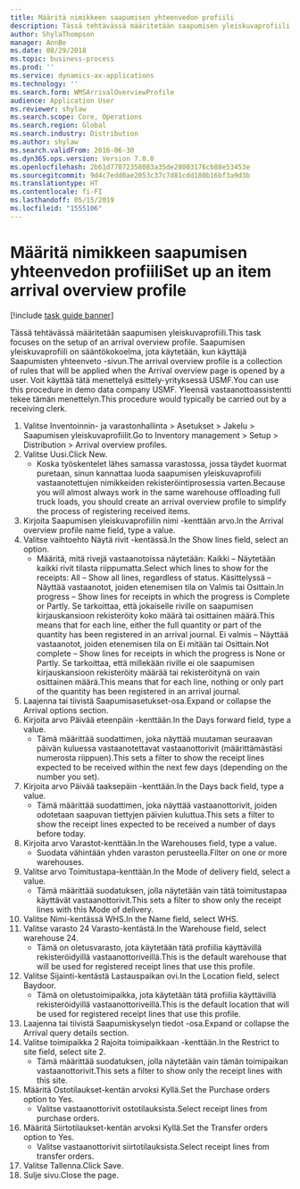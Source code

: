 ```yaml
---
title: Määritä nimikkeen saapumisen yhteenvedon profiili
description: Tässä tehtävässä määritetään saapumisen yleiskuvaprofiili.
author: ShylaThompson
manager: AnnBe
ms.date: 08/29/2018
ms.topic: business-process
ms.prod: ''
ms.service: dynamics-ax-applications
ms.technology: ''
ms.search.form: WMSArrivalOverviewProfile
audience: Application User
ms.reviewer: shylaw
ms.search.scope: Core, Operations
ms.search.region: Global
ms.search.industry: Distribution
ms.author: shylaw
ms.search.validFrom: 2016-06-30
ms.dyn365.ops.version: Version 7.0.0
ms.openlocfilehash: 2b61d77072358083a35de28003176cb88e53453e
ms.sourcegitcommit: 9d4c7edd0ae2053c37c7d81cdd180b16bf3a9d3b
ms.translationtype: HT
ms.contentlocale: fi-FI
ms.lasthandoff: 05/15/2019
ms.locfileid: "1555106"
---
```

# <a name="set-up-an-item-arrival-overview-profile"></a><span data-ttu-id="57929-103">Määritä nimikkeen saapumisen yhteenvedon profiili</span><span class="sxs-lookup"><span data-stu-id="57929-103">Set up an item arrival overview profile</span></span>

[!include [task guide banner](../../includes/task-guide-banner.md)]

<span data-ttu-id="57929-104">Tässä tehtävässä määritetään saapumisen yleiskuvaprofiili.</span><span class="sxs-lookup"><span data-stu-id="57929-104">This task focuses on the setup of an arrival overview profile.</span></span> <span data-ttu-id="57929-105">Saapumisen yleiskuvaprofiili on sääntökokoelma, jota käytetään, kun käyttäjä Saapumisten yhteenveto -sivun.</span><span class="sxs-lookup"><span data-stu-id="57929-105">The arrival overview profile is a collection of rules that will be applied when the Arrival overview page is opened by a user.</span></span> <span data-ttu-id="57929-106">Voit käyttää tätä menettelyä esittely-yrityksessä USMF.</span><span class="sxs-lookup"><span data-stu-id="57929-106">You can use this procedure in demo data company USMF.</span></span> <span data-ttu-id="57929-107">Yleensä vastaanottoassistentti tekee tämän menettelyn.</span><span class="sxs-lookup"><span data-stu-id="57929-107">This procedure would typically be carried out by a receiving clerk.</span></span>





1. <span data-ttu-id="57929-108">Valitse Inventoinnin- ja varastonhallinta > Asetukset > Jakelu > Saapumisen yleiskuvaprofiilit.</span><span class="sxs-lookup"><span data-stu-id="57929-108">Go to Inventory management > Setup > Distribution > Arrival overview profiles.</span></span>
2. <span data-ttu-id="57929-109">Valitse Uusi.</span><span class="sxs-lookup"><span data-stu-id="57929-109">Click New.</span></span>
    * <span data-ttu-id="57929-110">Koska työskentelet lähes samassa varastossa, jossa täydet kuormat puretaan, sinun kannattaa luoda saapumisen yleiskuvaprofiili vastaanotettujen nimikkeiden rekisteröintiprosessia varten.</span><span class="sxs-lookup"><span data-stu-id="57929-110">Because you will almost always work in the same warehouse offloading full truck loads, you should create an arrival overview profile to simplify the process of registering received items.</span></span>  
3. <span data-ttu-id="57929-111">Kirjoita Saapumisen yleiskuvaprofiilin nimi -kenttään arvo.</span><span class="sxs-lookup"><span data-stu-id="57929-111">In the Arrival overview profile name field, type a value.</span></span>
4. <span data-ttu-id="57929-112">Valitse vaihtoehto Näytä rivit -kentässä.</span><span class="sxs-lookup"><span data-stu-id="57929-112">In the Show lines field, select an option.</span></span>
    * <span data-ttu-id="57929-113">Määritä, mitä rivejä vastaanotoissa näytetään: Kaikki – Näytetään kaikki rivit tilasta riippumatta.</span><span class="sxs-lookup"><span data-stu-id="57929-113">Select which lines to show for the receipts:   All – Show all lines, regardless of status.</span></span>   <span data-ttu-id="57929-114">Käsittelyssä – Näyttää vastaanotot, joiden etenemisen tila on Valmis tai Osittain.</span><span class="sxs-lookup"><span data-stu-id="57929-114">In progress – Show lines for receipts in which the progress is Complete or Partly.</span></span> <span data-ttu-id="57929-115">Se tarkoittaa, että jokaiselle riville on saapumisen kirjauskansioon rekisteröity koko määrä tai osittainen määrä.</span><span class="sxs-lookup"><span data-stu-id="57929-115">This means that for each line, either the full quantity or part of the quantity has been registered in an arrival journal.</span></span>   <span data-ttu-id="57929-116">Ei valmis – Näyttää vastaanotot, joiden etenemisen tila on Ei mitään tai Osittain.</span><span class="sxs-lookup"><span data-stu-id="57929-116">Not complete – Show lines for receipts in which the progress is None or Partly.</span></span> <span data-ttu-id="57929-117">Se tarkoittaa, että millekään riville ei ole saapumisen kirjauskansioon rekisteröity määrää tai rekisteröitynä on vain osittainen määrä.</span><span class="sxs-lookup"><span data-stu-id="57929-117">This means that for each line, nothing or only part of the quantity has been registered in an arrival journal.</span></span>  
5. <span data-ttu-id="57929-118">Laajenna tai tiivistä Saapumisasetukset-osa.</span><span class="sxs-lookup"><span data-stu-id="57929-118">Expand or collapse the Arrival options section.</span></span>
6. <span data-ttu-id="57929-119">Kirjoita arvo Päivää eteenpäin -kenttään.</span><span class="sxs-lookup"><span data-stu-id="57929-119">In the Days forward field, type a value.</span></span>
    * <span data-ttu-id="57929-120">Tämä määrittää suodattimen, joka näyttää muutaman seuraavan päivän kuluessa vastaanotettavat vastaanottorivit (määrittämästäsi numerosta riippuen).</span><span class="sxs-lookup"><span data-stu-id="57929-120">This sets a filter to show the receipt lines expected to be received within the next few days (depending on the number you set).</span></span>  
7. <span data-ttu-id="57929-121">Kirjoita arvo Päivää taaksepäin -kenttään.</span><span class="sxs-lookup"><span data-stu-id="57929-121">In the Days back field, type a value.</span></span>
    * <span data-ttu-id="57929-122">Tämä määrittää suodattimen, joka näyttää vastaanottorivit, joiden odotetaan saapuvan tiettyjen päivien kuluttua.</span><span class="sxs-lookup"><span data-stu-id="57929-122">This sets a filter to show the receipt lines expected to be received a number of days before today.</span></span>  
8. <span data-ttu-id="57929-123">Kirjoita arvo Varastot-kenttään.</span><span class="sxs-lookup"><span data-stu-id="57929-123">In the Warehouses field, type a value.</span></span>
    * <span data-ttu-id="57929-124">Suodata vähintään yhden varaston perusteella.</span><span class="sxs-lookup"><span data-stu-id="57929-124">Filter on one or more warehouses.</span></span>  
9. <span data-ttu-id="57929-125">Valitse arvo Toimitustapa-kenttään.</span><span class="sxs-lookup"><span data-stu-id="57929-125">In the Mode of delivery field, select a value.</span></span>
    * <span data-ttu-id="57929-126">Tämä määrittää suodatuksen, jolla näytetään vain tätä toimitustapaa käyttävät vastaanottorivit.</span><span class="sxs-lookup"><span data-stu-id="57929-126">This sets a filter to show only the receipt lines with this Mode of delivery.</span></span>  
10. <span data-ttu-id="57929-127">Valitse Nimi-kentässä WHS.</span><span class="sxs-lookup"><span data-stu-id="57929-127">In the Name field, select WHS.</span></span>
11. <span data-ttu-id="57929-128">Valitse varasto 24 Varasto-kentästä.</span><span class="sxs-lookup"><span data-stu-id="57929-128">In the Warehouse field, select warehouse 24.</span></span>
    * <span data-ttu-id="57929-129">Tämä on oletusvarasto, jota käytetään tätä profiilia käyttävillä rekisteröidyillä vastaanottoriveillä.</span><span class="sxs-lookup"><span data-stu-id="57929-129">This is the default warehouse that will be used for registered receipt lines that use this profile.</span></span>  
12. <span data-ttu-id="57929-130">Valitse Sijainti-kentästä Lastauspaikan ovi.</span><span class="sxs-lookup"><span data-stu-id="57929-130">In the Location field, select Baydoor.</span></span>
    * <span data-ttu-id="57929-131">Tämä on oletustoimipaikka, jota käytetään tätä profiilia käyttävillä rekisteröidyillä vastaanottoriveillä.</span><span class="sxs-lookup"><span data-stu-id="57929-131">This is the default location that will be used for registered receipt lines that use this profile.</span></span>  
13. <span data-ttu-id="57929-132">Laajenna tai tiivistä Saapumiskyselyn tiedot -osa.</span><span class="sxs-lookup"><span data-stu-id="57929-132">Expand or collapse the Arrival query details section.</span></span>
14. <span data-ttu-id="57929-133">Valitse toimipaikka 2 Rajoita toimipaikkaan -kenttään.</span><span class="sxs-lookup"><span data-stu-id="57929-133">In the Restrict to site field, select site 2.</span></span>
    * <span data-ttu-id="57929-134">Tämä määrittää suodatuksen, jolla näytetään vain tämän toimipaikan vastaanottorivit.</span><span class="sxs-lookup"><span data-stu-id="57929-134">This sets a filter to show only the receipt lines with this site.</span></span>  
15. <span data-ttu-id="57929-135">Määritä Ostotilaukset-kentän arvoksi Kyllä.</span><span class="sxs-lookup"><span data-stu-id="57929-135">Set the Purchase orders option to Yes.</span></span>
    * <span data-ttu-id="57929-136">Valitse vastaanottorivit ostotilauksista.</span><span class="sxs-lookup"><span data-stu-id="57929-136">Select receipt lines from purchase orders.</span></span>  
16. <span data-ttu-id="57929-137">Määritä Siirtotilaukset-kentän arvoksi Kyllä.</span><span class="sxs-lookup"><span data-stu-id="57929-137">Set the Transfer orders option to Yes.</span></span>
    * <span data-ttu-id="57929-138">Valitse vastaanottorivit siirtotilauksista.</span><span class="sxs-lookup"><span data-stu-id="57929-138">Select receipt lines from transfer orders.</span></span>  
17. <span data-ttu-id="57929-139">Valitse Tallenna.</span><span class="sxs-lookup"><span data-stu-id="57929-139">Click Save.</span></span>
18. <span data-ttu-id="57929-140">Sulje sivu.</span><span class="sxs-lookup"><span data-stu-id="57929-140">Close the page.</span></span>

